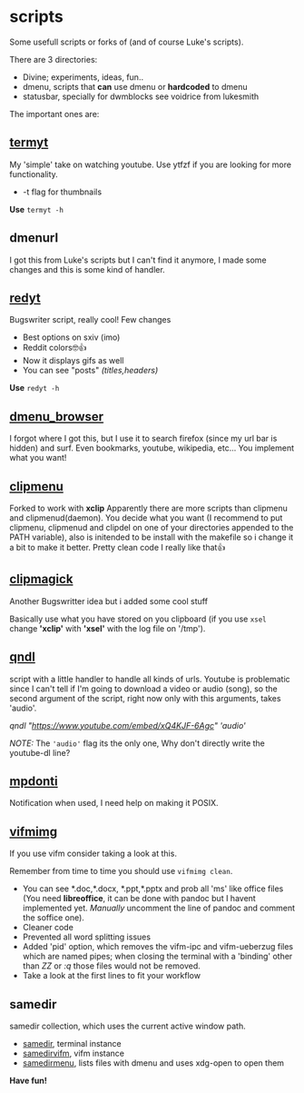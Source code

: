 # scripts
Some usefull scripts or forks of (and of course Luke's scripts).

There are 3 directories:
- Divine; experiments, ideas, fun..
- dmenu, scripts that **can** use dmenu or **hardcoded** to dmenu
- statusbar, specially for dwmblocks see voidrice from lukesmith



The important ones are:

## [termyt](https://github.com/explosion-mental/scripts/blob/main/dmenu/termyt)
My 'simple' take on watching youtube. Use ytfzf if you are looking for more functionality.
- -t flag for thumbnails

**Use** `termyt -h`

## dmenurl
I got this from Luke's scripts but I can't find it anymore, I made some changes
and this is some kind of handler.

## [redyt](https://github.com/explosion-mental/scripts/blob/main/dmenu/redyt)
Bugswriter script, really cool!
Few changes
- Best options on sxiv (imo)
- Reddit colors🤓👍
- Now it displays gifs as well
- You can see "posts" _(titles,headers)_

**Use** `redyt -h`

## [dmenu_browser](https://github.com/explosion-mental/scripts/blob/main/dmenu/dmenu_browser)
I forgot where I got this, but I use it to search firefox (since my url bar is
hidden) and surf.  Even bookmarks, youtube, wikipedia, etc... You implement
what you want!

## [clipmenu](https://github.com/explosion-mental/scripts/tree/main/dmenu/clipmenu)
Forked to work with **xclip** Apparently there are more scripts than clipmenu
and clipmenud(daemon). You decide what you want (I recommend to put clipmenu,
clipmenud and clipdel on one of your directories appended to the PATH
variable), also is initended to be install with the makefile so i change it a
bit to make it better. Pretty clean code I really like that👍

## [clipmagick](https://github.com/explosion-mental/scripts/blob/main/dmenu/clipmagick)
Another Bugswritter idea but i added some cool stuff

Basically use what you have stored on you clipboard (if you use `xsel` change
**'xclip'** with **'xsel'** with the log file on '/tmp').

## [qndl](https://github.com/explosion-mental/scripts/blob/main/qndl)
script with a little handler to handle all kinds of urls. Youtube is
problematic since I can't tell if I'm going to download a video or audio
(song), so the second argument of the script, right now only with this
arguments, takes 'audio'.

_qndl "https://www.youtube.com/embed/xQ4KJF-6Agc" 'audio'_

_NOTE:_ The `'audio'` flag its the only one, Why don't directly write the youtube-dl line?

## [mpdonti](https://github.com/explosion-mental/scripts/blob/main/statusbar/mpdnoti)
Notification when used, I need help on making it POSIX.

## [vifmimg](https://github.com/explosion-mental/scripts/blob/main/vifmimg)
If you use vifm consider taking a look at this.

Remember from time to time you should use `vifmimg clean`.
- You can see \*.doc,\*.docx, \*.ppt,\*.pptx and prob all 'ms' like office
  files (You need **libreoffice**, it can be done with pandoc but I havent
  implemented yet. _Manually_ uncomment the line of pandoc and comment the
  soffice one).
- Cleaner code
- Prevented all word splitting issues
- Added 'pid' option, which removes the vifm-ipc and vifm-ueberzug files which
  are named pipes; when closing the terminal with a 'binding' other than _ZZ_
  or _:q_ those files would not be removed.
- Take a look at the first lines to fit your workflow

## samedir
samedir collection, which uses the current active window path.
- [samedir](https://github.com/explosion-mental/scripts/blob/main/samedir),
  terminal instance
- [samedirvifm](https://github.com/explosion-mental/scripts/blob/main/samedirvifm),
  vifm instance
- [samedirmenu](https://github.com/explosion-mental/scripts/blob/main/dmenu/samedirmenu),
  lists files with dmenu and uses xdg-open to open them



**Have fun!**
